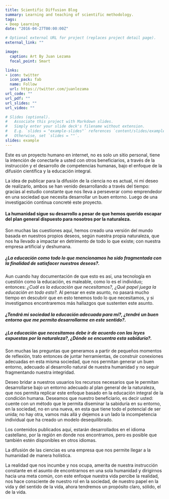 ```yaml
---
title: Scientific Diffusion Blog
summary: Learning and teaching of scientific methodology.
tags:
- Deep Learning
date: "2016-04-27T00:00:00Z"

# Optional external URL for project (replaces project detail page).
external_link: ""

image:
  caption: Art By Juan Lezama
  focal_point: Smart

links:
- icon: twitter
  icon_pack: fab
  name: Follow
  url: https://twitter.com/juanlezama
url_code: ""
url_pdf: ""
url_slides: ""
url_video: ""

# Slides (optional).
#   Associate this project with Markdown slides.
#   Simply enter your slide deck's filename without extension.
#   E.g. `slides = "example-slides"` references `content/slides/example-slides.md`.
#   Otherwise, set `slides = ""`.
slides: example
---
```



<div class="text-justify">

Este es un proyecto humano en internet, no es solo un sitio personal, tiene la intención de conectarle a usted con otros beneficiarios, a través de la instrucción y el desarrollo de competencias humanas, bajo el enfoque de la difusión científica y la educación integral.


La idea de publicar para la difusión de la ciencia no es actual, ni mi deseo de realizarlo, ambos se han venido desarrollando a través del tiempo: gracias al estudio constante que nos lleva a perseverar como emprendedor en una sociedad que necesita desarrollar un buen entorno. Luego de una investigación continua concreté este proyecto.


#### La humanidad sigue su desarrollo a pesar de que hemos querido escapar del plan general dispuesto para nosotros por la naturaleza.


Son muchas las cuestiones aquí, hemos creado una versión del mundo basada en nuestros propios deseos, según nuestra propia naturaleza, que nos ha llevado a impactar en detrimento de todo lo que existe; con nuestra empresa artificial y deshumana.


##### *¿La educación como todo lo que mencionamos ha sido fragmentada con la finalidad de satisfacer nuestros deseos?.*


Aun cuando hay documentación de que esto es así, una tecnología en cuestión como la educación, es maleable, como lo es el individuo; entonces: *¿Cuál es la educación que necesitamos?, ¿Qué papel juega la educación en todo esto?.* Al pensar en este asunto, no pasará mucho tiempo en descubrir que en esto tenemos todo lo que necesitamos, y si investigamos encontraremos más hallazgos que sustenten este asunto.


##### *¿Tendrá mi sociedad la educación adecuada para mí?, ¿tendré un buen entorno que me permita desarrollarme en este sentido?.*


##### *¿La educación que necesitamos debe ir de acuerdo con las leyes expuestas por la naturaleza?, ¿Dónde se encuentra esta sabiduría?.*


Son muchas las preguntas que generamos a partir de pequeños momentos de reflexión, trato entonces de juntar herramientas, de construir conexiones adecuadas en esta misma sociedad, que nos permitan generar un buen entorno, adecuado al desarrollo natural de nuestra humanidad y no seguir fragmentando nuestra integridad.


Deseo bridar a nuestros usuarios los recursos necesarios que le permitan desarrollarse bajo un entorno adecuado al plan general de la naturaleza, que nos permita replicar este enfoque basado en la educación integral de la condición humana. Deseamos que nuestro beneficiario, es decir usted: cuente con un método que le permita diseminar la sabiduría en su entorno, en la sociedad, no en una nueva, en esta que tiene todo el potencial de ser unida; no hay otra, vamos más allá y dejemos a un lado la incompetencia individual que ha creado un modelo desequilibrado.


Los contenidos publicados aquí, estarán desarrollados en el idioma castellano, por la región en donde nos encontramos, pero es posible que también estén disponibles en otros idiomas.


La difusión de las ciencias es una empresa que nos permite llegar a la humanidad de manera holística.


La realidad que nos incumbe y nos ocupa, amerita de nuestra instrucción constante en el asunto de encontrarnos en una sola humanidad y dirigirnos hacia una meta común, con este enfoque nuestra vida percibe la realidad, nos hace consciente de nuestro rol en la sociedad, de nuestro papel en la vida y del sentido de la vida, ahora tendremos un propósito claro, sólido, el de la vida.

</div>
